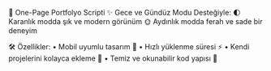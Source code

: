 🚀 One-Page Portfolyo Scripti ✨
Gece ve Gündüz Modu Desteğiyle:
🌓 Karanlık modda şık ve modern görünüm
🌞 Aydınlık modda ferah ve sade bir deneyim

🛠️ Özellikler:
• Mobil uyumlu tasarım 📱
• Hızlı yüklenme süresi ⚡
• Kendi projelerini kolayca ekleme 🧩
• Temiz ve okunabilir kod yapısı 📂
